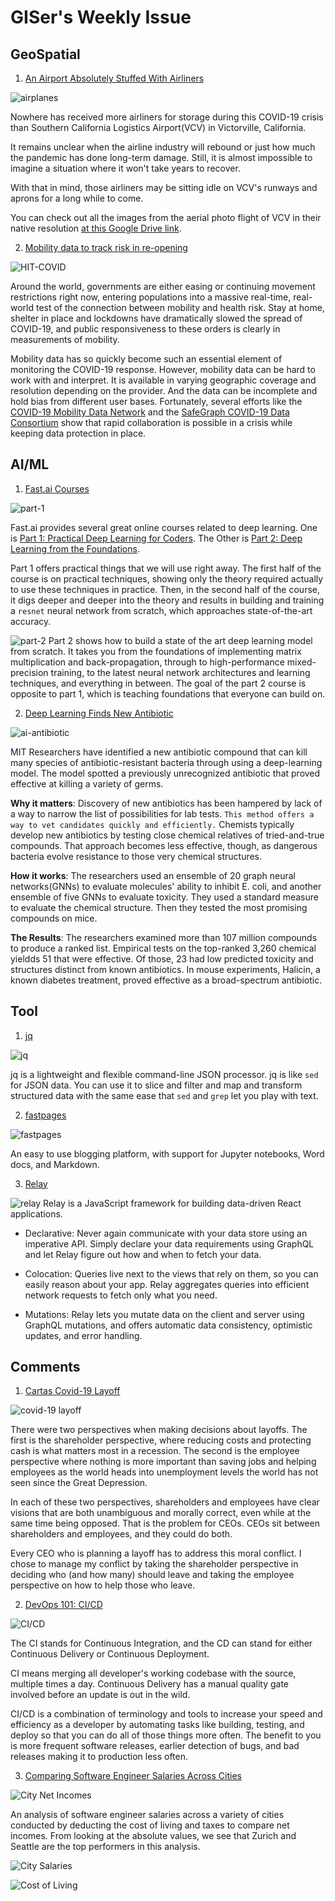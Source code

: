 # GISer's Weekly Issue

## GeoSpatial

1. [An Airport Absolutely Stuffed With Airliners](https://www.thedrive.com/the-war-zone/33141/these-aerial-and-satellite-photos-of-an-airport-absolutely-stuffed-with-airliners-are-nuts)

![airplanes](https://the-drive-3.imgix.net/https%3A%2F%2Fapi.thedrive.com%2Fwp-content%2Fuploads%2F2020%2F04%2F2352352fsf.jpg%3Fquality%3D85?w=1440&auto=compress%2Cformat&ixlib=js-1.4.1&s=64709bc05d10a2ee312d07029c914bf3)

Nowhere has received more airliners for storage during this COVID-19 crisis than Southern California Logistics Airport(VCV) in Victorville, California.

It remains unclear when the airline industry will rebound or just how much the pandemic has done long-term damage. Still, it is almost impossible to imagine a situation where it won't take years to recover.

With that in mind, those airliners may be sitting idle on VCV's runways and aprons for a long while to come.

You can check out all the images from the aerial photo flight of VCV in their native resolution [at this Google Drive link](https://drive.google.com/drive/folders/1hme0uBZgv3anh3nvN4XEgXQvntUbSBZQ).

2. [Mobility data to track risk in re-opening](https://blog.mapbox.com/mobility-data-to-track-risk-in-re-opening-739e5c20f3ed)

![HIT-COVID](https://miro.medium.com/max/552/0*YVwERykJtuX8s2y2)

Around the world, governments are either easing or continuing movement restrictions right now, entering populations into a massive real-time, real-world test of the connection between mobility and health risk. Stay at home, shelter in place and lockdowns have dramatically slowed the spread of COVID-19, and public responsiveness to these orders is clearly in measurements of mobility.

Mobility data has so quickly become such an essential element of monitoring the COVID-19 response. However, mobility data can be hard to work with and interpret. It is available in varying geographic coverage and resolution depending on the provider. And the data can be incomplete and hold bias from different user bases. Fortunately, several efforts like the [COVID-19 Mobility Data Network](https://www.covid19mobility.org/) and the [SafeGraph COVID-19 Data Consortium](https://www.safegraph.com/covid-19-data-consortium) show that rapid collaboration is possible in a crisis while keeping data protection in place.

## AI/ML

1. [Fast.ai Courses](https://course.fast.ai/index.html)

![part-1](https://www.fast.ai/images/part1v3-thumbs/lesson1-overview.png)

Fast.ai provides several great online courses related to deep learning.
One is [Part 1: Practical Deep Learning for Coders](http://course.fast.ai/). The Other is [Part 2: Deep Learning from the Foundations](https://course.fast.ai/part2).

Part 1 offers practical things that we will use right away. The first half of the course is on practical techniques, showing only the theory required actually to use these techniques in practice. Then, in the second half of the course, it digs deeper and deeper into the theory and results in building and training a `resnet` neural network from scratch, which approaches state-of-the-art accuracy.

![part-2](https://course.fast.ai/images/part2_3/2_foundations.png)
Part 2 shows how to build a state of the art deep learning model from scratch. It takes you from the foundations of implementing matrix multiplication and back-propagation, through to high-performance mixed-precision training, to the latest neural network architectures and learning techniques, and everything in between. The goal of the part 2 course is opposite to part 1, which is teaching foundations that everyone can build on.

2. [Deep Learning Finds New Antibiotic](https://news.mit.edu/2020/artificial-intelligence-identifies-new-antibiotic-0220)

![ai-antibiotic](https://marlin-prod.literatumonline.com/cms/attachment/7c976ae1-3293-41f4-b4af-76cdea1c457b/fx1.jpg)

MIT Researchers have identified a new antibiotic compound that can kill many species of antibiotic-resistant bacteria through using a deep-learning model. The model spotted a previously unrecognized antibiotic that proved effective at killing a variety of germs.

**Why it matters**: Discovery of new antibiotics has been hampered by lack of a way to narrow the list of possibilities for lab tests. `This method offers a way to vet candidates quickly and efficiently.` Chemists typically develop new antibiotics by testing close chemical relatives of tried-and-true compounds. That approach becomes less effective, though, as dangerous bacteria evolve resistance to those very chemical structures.

**How it works**: The researchers used an ensemble of 20 graph neural networks(GNNs) to evaluate molecules' ability to inhibit E. coli, and another ensemble of five GNNs to evaluate toxicity. They used a standard measure to evaluate the chemical structure. Then they tested the most promising compounds on mice.

**The Results**: The researchers examined more than 107 million compounds to produce a ranked list. Empirical tests on the top-ranked 3,260 chemical yieldds 51 that were effective. Of those, 23 had low predicted toxicity and structures distinct from known antibiotics. In mouse experiments, Halicin, a known diabetes treatment, proved effective as a broad-spectrum antibiotic.

## Tool

1. [jq](https://stedolan.github.io/jq/)

![jq](https://stedolan.github.io/jq/jq.png)

jq is a lightweight and flexible command-line JSON processor. jq is like `sed` for JSON data. You can use it to slice and filter and map and transform structured data with the same ease that `sed` and `grep` let you play with text.

2. [fastpages](https://github.com/fastai/fastpages)

![fastpages](https://github.com/fastai/fastpages/raw/master/images/diagram.png)

An easy to use blogging platform, with support for Jupyter notebooks, Word docs, and Markdown.

3. [Relay](https://github.com/facebook/relay)

![relay](https://reactjs-bot.github.io/react/img/blog/relay-components/relay-architecture.png)
Relay is a JavaScript framework for building data-driven React applications.

- Declarative: Never again communicate with your data store using an imperative API. Simply declare your data requirements using GraphQL and let Relay figure out how and when to fetch your data.

- Colocation: Queries live next to the views that rely on them, so you can easily reason about your app. Relay aggregates queries into efficient network requests to fetch only what you need.

- Mutations: Relay lets you mutate data on the client and server using GraphQL mutations, and offers automatic data consistency, optimistic updates, and error handling.

## Comments

1. [Cartas Covid-19 Layoff](https://medium.com/@henrysward/cartas-covid-19-layoff-cbb80e3e8a5d)

![covid-19 layoff](https://www.wcbi.com/wp-content/uploads/2020/03/coronavirus-4.jpg)

There were two perspectives when making decisions about layoffs. The first is the shareholder perspective, where reducing costs and protecting cash is what matters most in a recession. The second is the employee perspective where nothing is more important than saving jobs and helping employees as the world heads into unemployment levels the world has not seen since the Great Depression.

In each of these two perspectives, shareholders and employees have clear visions that are both unambiguous and morally correct, even while at the same time being opposed. That is the problem for CEOs. CEOs sit between shareholders and employees, and they could do both.

Every CEO who is planning a layoff has to address this moral conflict. I chose to manage my conflict by taking the shareholder perspective in deciding who (and how many) should leave and taking the employee perspective on how to help those who leave.

2. [DevOps 101: CI/CD](https://hackernoon.com/devops-101-cicd-explained-ow6x32io)

![CI/CD](https://i1.wp.com/www.docker.com/blog/wp-content/uploads/4fa92c35-5a00-4e7a-929e-e5ae4b99701a-1.jpg?resize=1024%2C577&ssl=1)

The CI stands for Continuous Integration, and the CD can stand for either Continuous Delivery or Continuous Deployment.

CI means merging all developer's working codebase with the source, multiple times a day.
Continuous Delivery has a manual quality gate involved before an update is out in the wild.

CI/CD is a combination of terminology and tools to increase your speed and efficiency as a developer by automating tasks like building, testing, and deploy so that you can do all of those things more often. The benefit to you is more frequent software releases, earlier detection of bugs, and bad releases making it to production less often.

3. [Comparing Software Engineer Salaries Across Cities](https://javednissar.ca/comparing-software-engineer-salaries-across-cities/)

![City Net Incomes](https://javednissar.ca/content/images/2020/05/net-1.svg)

An analysis of software engineer salaries across a variety of cities conducted by deducting the cost of living and taxes to compare net incomes. From looking at the absolute values, we see that Zurich and Seattle are the top performers in this analysis.

![City Salaries](https://javednissar.ca/content/images/2020/05/salaries-1.svg)

![Cost of Living](https://javednissar.ca/content/images/2020/05/col-1.svg)
